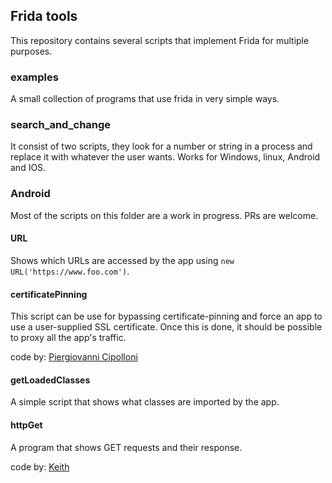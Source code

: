 ## Frida tools

This repository contains several scripts that implement Frida for multiple purposes.

### examples

A small collection of programs that use frida in very simple ways.

### search_and_change

It consist of two scripts, they look for a number or string in a process and replace it with whatever the user wants. Works for Windows, linux, Android and IOS.

### Android

Most of the scripts on this folder are a work in progress. PRs are welcome.

#### URL

Shows which URLs are accessed by the app using `new URL('https://www.foo.com')`.

#### certificatePinning

This script can be use for bypassing certificate-pinning and force an app to use a user-supplied SSL certificate. Once this is done, it should be possible to proxy all the app's traffic.

code by: [Piergiovanni Cipolloni](https://techblog.mediaservice.net/2017/07/universal-android-ssl-pinning-bypass-with-frida/) 
 
#### getLoadedClasses

A simple script that shows what classes are imported by the app.

#### httpGet

A program that shows GET requests and their response.

code by: [Keith](https://stackoverflow.com/questions/46711786/android-hooking-https-traffic-using-frida)

